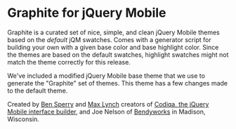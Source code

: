 Graphite for jQuery Mobile
===========

Graphite is a curated set of nice, simple, and clean jQuery Mobile themes based on the _default_ jQM swatches. Comes with a generator script for building your own with a given base color and base highlight color. Since the themes are based on the default swatches, highlight swatches might not match the theme correctly for this release.

We've included a modified jQuery Mobile base theme that we use to generate the "Graphite" set of themes. This theme has a few changes made to the default theme.

Created by [Ben Sperry](http://bensperry.com/) and [Max Lynch](http://maxlynch.com/) creators of [Codiqa, the jQuery Mobile interface builder](http://codiqa.com/), and Joe Nelson of [Bendyworks](http://bendyworks.com/) in Madison, Wisconsin.
